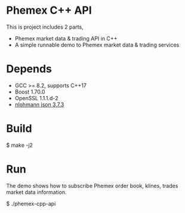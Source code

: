 # Phemex C++ API
This is project includes 2 parts,
* Phemex market data & trading API in C++
* A simple runnable demo to Phemex market data & trading services

# Depends

* GCC >= 8.2, supports C++17
* Boost 1.70.0
* OpenSSL 1.1.1.d-2
* [nlohmann json 3.7.3](https://github.com/nlohmann/json)

# Build

$ make -j2

# Run
The demo shows how to subscribe Phemex order book, klines, trades market data information.

$ ./phemex-cpp-api
